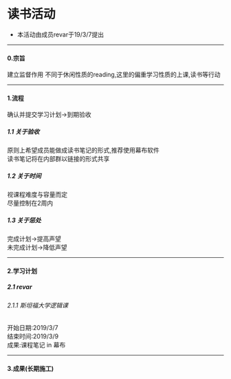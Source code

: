 # 读书活动
- 本活动由成员revar于19/3/7提出

------------


#### 0.宗旨
建立监督作用
不同于休闲性质的reading,这里的偏重学习性质的上课,读书等行动

------------

#### 1.流程
确认并提交学习计划→到期验收
##### 1.1 关于验收
原则上希望成员能做成读书笔记的形式,推荐使用幕布软件   
读书笔记将在内部群以链接的形式共享
##### 1.2 关于时间
视课程难度与容量而定  
尽量控制在2周内  
##### 1.3 关于惩处
完成计划→提高声望  
未完成计划→降低声望

------------

#### 2.学习计划
##### 2.1 revar
###### 2.1.1 斯坦福大学逻辑课  
开始日期:2019/3/7  
结束时间:2019/3/9  
成果:课程笔记 in 幕布


------------

#### 3.成果(长期施工)
